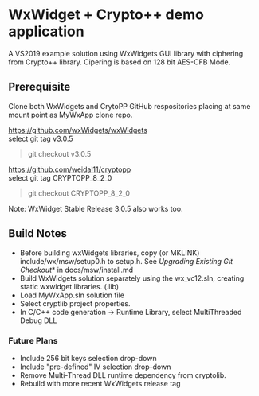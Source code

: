 # WxWidget + Crypto++ demo application #

A VS2019 example solution using WxWidgets GUI library with ciphering from Crypto++ library. Cipering is based on 128 bit AES-CFB Mode.


## Prerequisite ##

Clone both WxWidgets and CrytoPP GitHub respositories placing at same mount point as MyWxApp clone repo.

https://github.com/wxWidgets/wxWidgets  
select git tag v3.0.5  
> git checkout v3.0.5

https://github.com/weidai11/cryptopp  
select git tag CRYPTOPP_8_2_0  
>git checkout CRYPTOPP_8_2_0

Note: WxWidget Stable Release 3.0.5 also works too.

## Build Notes ##
- Before building wxWidgets libraries, copy (or MKLINK) include/wx/msw/setup0.h to setup.h. See *Upgrading Existing Git Checkout** in docs/msw/install.md
- Build WxWidgets solution separately using the wx_vc12.sln, creating static wxwidget libraries. (.lib)
- Load MyWxApp.sln solution file
- Select cryptlib project properties.
- In C/C++ code generation -> Runtime Library, select MultiThreaded Debug DLL

### Future Plans ###
- Include 256 bit keys selection drop-down
- Include "pre-defined" IV selection drop-down
- Remove Multi-Thread DLL runtime dependency from cryptolib.
- Rebuild with more recent WxWidgets release tag


